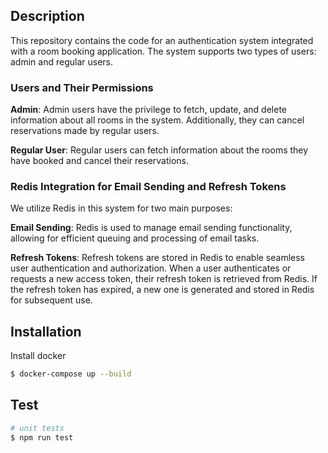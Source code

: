 ## Description

This repository contains the code for an authentication system integrated with a room booking application. The system supports two types of users: admin and regular users.

### Users and Their Permissions
**Admin**: Admin users have the privilege to fetch, update, and delete information about all rooms in the system. Additionally, they can cancel reservations made by regular users.

**Regular User**: Regular users can fetch information about the rooms they have booked and cancel their reservations.

### Redis Integration for Email Sending and Refresh Tokens
We utilize Redis in this system for two main purposes:

**Email Sending**: Redis is used to manage email sending functionality, allowing for efficient queuing and processing of email tasks.

**Refresh Tokens**: Refresh tokens are stored in Redis to enable seamless user authentication and authorization. When a user authenticates or requests a new access token, their refresh token is retrieved from Redis. If the refresh token has expired, a new one is generated and stored in Redis for subsequent use.

## Installation
Install docker 

```bash
$ docker-compose up --build
```

## Test

```bash
# unit tests
$ npm run test
```

